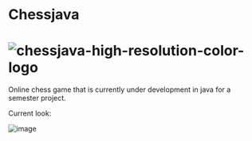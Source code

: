 # Chessjava
# ![chessjava-high-resolution-color-logo](https://github.com/KaganBaldiran/Chessjava/assets/80681941/87fac242-7340-4e47-ba8d-5932fd92bcf2)

Online chess game that is currently under development in java for a semester project.


Current look:

![image](https://github.com/KaganBaldiran/Chessjava/assets/80681941/586ad4f5-5607-4b42-bee3-6238148f79ed)
